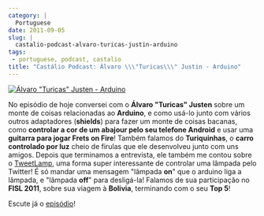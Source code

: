 ```yaml
---
category: |
  Portuguese
date: 2011-09-05
slug: |
  castalio-podcast-alvaro-turicas-justin-arduino
tags:
 - portuguese, podcast, castalio
title: "Castálio Podcast: Álvaro \\\"Turicas\\\" Justin - Arduino"
---
```


[![Álvaro \"Turicas\" Justen -
Arduino](http://www.castalio.info/wp-content/uploads/2011/09/turicas.png)](http://www.castalio.info/wp-content/uploads/2011/09/turicas.png)

No episódio de hoje conversei com o **Álvaro "Turicas" Justen** sobre um
monte de coisas relacionadas ao **Arduino**, e como usá-lo junto com
vários outros adaptadores (**shields**) para fazer um monte de coisas
bacanas, como **controlar a cor de um abajour pelo seu telefone
Android** e usar uma **guitarra para jogar Frets on Fire**! Também
falamos do **Turiquinhas**, o **carro controlado por luz** cheio de
firulas que ele desenvolveu junto com uns amigos. Depois que terminamos
a entrevista, ele também me contou sobre o
[TweetLamp](http://GitHub.com/turicas/tweetlamp), uma forma super
interessante de controlar uma lâmpada pelo Twitter! É só mandar uma
mensagem "lâmpada **on**" que o arduino liga a lâmpada, e "lâmpada
**off**" para desligá-la! Falamos de sua participação no **FISL 2011**,
sobre sua viagem à **Bolivia**, terminando com o seu **Top 5**!

Escute já o
[episódio](http://www.castalio.info/alvaro-turicas-justen-arduino/)!
